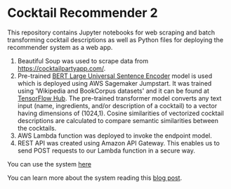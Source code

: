 # Cocktail Recommender 2

This repository contains Jupyter notebooks for web scraping and batch transforming cocktail descriptions as well as Python files for deploying the recommender system as a web app. 

1. Beautiful Soup was used to scrape data from https://cocktailpartyapp.com/.
2. Pre-trained [BERT Large Universal Sentence Encoder](https://aclanthology.org/2021.emnlp-main.502/) model is used which is deployed using AWS Sagemaker Jumpstart. It was trained using 'Wikipedia and BookCorpus datasets' and it can be found at [TensorFlow Hub](https://tfhub.dev/google/universal-sentence-encoder-cmlm/en-large/1). The pre-trained transformer model converts any text input (name, ingredients, and/or description of a cocktail) to a vector having dimensions of (1024,1). Cosine similarities of vectorized cocktail descriptions are calculated to compare semantic similarities between the cocktails.  
3. AWS Lambda function was deployed to invoke the endpoint model.
4. REST API was created using Amazon API Gateway. This enables us to send POST requests to our Lambda function in a secure way. 

You can use the system [here](https://cocktailrecommender2.herokuapp.com/)

You can learn more about the system reading this [blog post](https://ozangenc.medium.com/give-me-another-drink-cocktail-recommender-2-8a0f96c6742).
